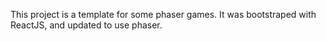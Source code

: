 This project is a template for some phaser games.  It was bootstraped with ReactJS, and updated to use phaser.
